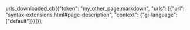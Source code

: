 urls_downloaded_cb({"token": "my_other_page.markdown", "urls": [{"url": "syntax-extensions.html#page-description", "context": {"gi-language": ["default"]}}]});